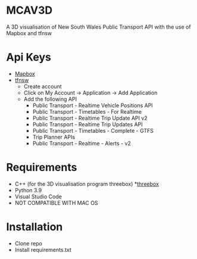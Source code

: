 # MCAV3D
A 3D visualisation of New South Wales Public Transport API with the use of Mapbox and tfnsw


# Api Keys
* [Mapbox](https://www.mapbox.com/)
* [tfnsw](https://opendata.transport.nsw.gov.au/)
  * Create account
  * Click on My Account -> Application -> Add Application 
  * Add the following API
    * Public Transport - Realtime Vehicle Positions API
    * Public Transport - Timetables - For Realtime
    * Public Transport - Realtime Trip Update API v2
    * Public Transport - Realtime Trip Updates API
    * Public Transport - Timetables - Complete - GTFS
    * Trip Planner APIs
    * Public Transport - Realtime - Alerts - v2

# Requirements 
* C++ (for the 3D visualisation program threebox)
  *[threebox](https://github.com/peterqliu/threebox)
* Python 3.9
* Visual Studio Code 
* NOT COMPATIBLE WITH MAC OS  

# Installation
* Clone repo 
* Install requirements.txt 
